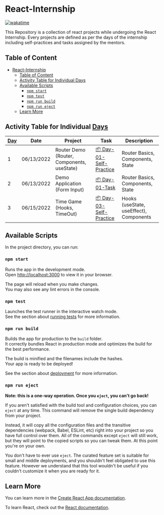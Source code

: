 # React-Internship

[![wakatime](https://wakatime.com/badge/user/31d076e5-7f32-41dd-b1a2-a772c1767c0c/project/263f7393-70b2-4bcf-b7f0-126106a4a97b.svg)](https://wakatime.com/badge/user/31d076e5-7f32-41dd-b1a2-a772c1767c0c/project/263f7393-70b2-4bcf-b7f0-126106a4a97b)

This Repository is a collection of react projects while undergoing the React Internship. Every projects are defined as per the days of the internship including self-practices and tasks assigned by the mentors.

## Table of Content

- [React-Internship](#react-internship)
  - [Table of Content](#table-of-content)
  - [Activity Table for Individual Days](#activity-table-for-individual-days)
  - [Available Scripts](#available-scripts)
    - [`npm start`](#npm-start)
    - [`npm test`](#npm-test)
    - [`npm run build`](#npm-run-build)
    - [`npm run eject`](#npm-run-eject)
  - [Learn More](#learn-more)

## Activity Table for Individual [Days](./Days/Readme.md)

| [Day](Days/Readme.md) | Date       | Project                                    | Task                                                             | Description                             |
| --------------------- | ---------- | ------------------------------------------ | ---------------------------------------------------------------- | --------------------------------------- |
| 1                     | 06/13/2022 | Router Demo (Router, Components, useState) | [📦 Day-01-Self-Practice](./Days/Day-01-Self-Practice/README.md) | Router Basics, Components, State        |
| 2                     | 06/13/2022 | Demo Application (Form Input)              | [📦 Day-01-Task](./Days/Day-01-Task/README.md)                   | Router Basics, Components, State        |
| 3                     | 06/15/2022 | Time Game (Hooks, TimeOut)                 | [📦 Day-03-Self-Practice](./Days/Day-03-Self-Practice/README.md) | Hooks (useState, useEffect), Components |

## Available Scripts

In the project directory, you can run:

### `npm start`

Runs the app in the development mode.\
Open [http://localhost:3000](http://localhost:3000) to view it in your browser.

The page will reload when you make changes.\
You may also see any lint errors in the console.

### `npm test`

Launches the test runner in the interactive watch mode.\
See the section about [running tests](https://facebook.github.io/create-react-app/docs/running-tests) for more information.

### `npm run build`

Builds the app for production to the `build` folder.\
It correctly bundles React in production mode and optimizes the build for the best performance.

The build is minified and the filenames include the hashes.\
Your app is ready to be deployed!

See the section about [deployment](https://facebook.github.io/create-react-app/docs/deployment) for more information.

### `npm run eject`

**Note: this is a one-way operation. Once you `eject`, you can't go back!**

If you aren't satisfied with the build tool and configuration choices, you can `eject` at any time. This command will remove the single build dependency from your project.

Instead, it will copy all the configuration files and the transitive dependencies (webpack, Babel, ESLint, etc) right into your project so you have full control over them. All of the commands except `eject` will still work, but they will point to the copied scripts so you can tweak them. At this point you're on your own.

You don't have to ever use `eject`. The curated feature set is suitable for small and middle deployments, and you shouldn't feel obligated to use this feature. However we understand that this tool wouldn't be useful if you couldn't customize it when you are ready for it.

## Learn More

You can learn more in the [Create React App documentation](https://facebook.github.io/create-react-app/docs/getting-started).

To learn React, check out the [React documentation](https://reactjs.org/).

